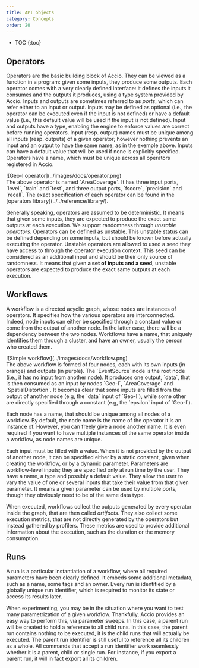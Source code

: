 ```yaml
---
title: API objects
category: Concepts
order: 20
---
```


* TOC
{:toc}

## Operators
Operators are the basic building block of Accio.
They can be viewed as a function in a program: given some inputs, they produce some outputs.
Each operator comes with a very clearly defined interface: it defines the inputs it consumes and the outputs it produces, using a type system provided by Accio.
Inputs and outputs are sometimes referred to as *ports*, which can refer either to an input or output.
Inputs may be defined as optional (i.e., the operator can be executed even if the input is not defined) or have a default value (i.e., this default value will be used if the input is not defined).
Input and outputs have a type, enabling the engine to enforce values are correct before running operators.
Input (resp. output) names must be unique among all inputs (resp. outputs) of a given operator;
however nothing prevents an input and an output to have the same name, as in the exemple above.
Inputs can have a default value that will be used if none is explicitly specified.
Operators have a name, which must be unique across all operators registered in Accio.

<div class="well" markdown="1">
  <div class="center" markdown="1">
  ![Geo-I operator](../images/docs/operator.png)
  </div>
  The above operator is named `AreaCoverage`.
  It has three input ports, `level`, `train` and `test`, and three output ports, `fscore`, `precision` and `recall`.
  The exact specification of each operator can be found in the [operators library](../../reference/library/).
</div>

Generally speaking, operators are assumed to be deterministic.
It means that given some inputs, they are expected to produce the exact same outputs at each execution.
We support randomness through *unstable operators*.
Operators can be defined as unstable.
This unstable status can be defined depending on some inputs, but should be known before actually executing the operator.
Unstable operators are allowed to used a seed they have access to through the operator execution context.
This seed can be considered as an additional input and should be their only source of randomness.
It means that given **a set of inputs and a seed**, unstable operators are expected to produce the exact same outputs at each execution.

## Workflows
A workflow is a directed acyclic graph, whose nodes are instances of operators.
It specifies how the various operators are interconnected.
Indeed, node inputs can either be specified through a constant value or come from the output of another node.
In the latter case, there will be a dependency between the two nodes.
Workflows have a name, that uniquely identifies them through a cluster, and have an owner, usually the person who created them.

<div class="well" markdown="1">
  <div class="center" markdown="1">
  ![Simple workflow](../images/docs/workflow.png)
  </div>
  The above workflow is formed of four nodes, each with its own inputs (in orange) and outputs (in purple).
  The `EventSource` node is the root node (i.e., it has no input from another node).
  It produces one output, `data`, that is then consumed as an input by nodes `Geo-I`, `AreaCoverage` and `SpatialDistortion`.
  It becomes clear that some inputs are filled from the output of another node (e.g, the `data` input of `Geo-I`), while some other are directly specified through a constant (e.g, the `epsilon` input of `Geo-I`).
</div>

Each node has a name, that should be unique among all nodes of a workflow.
By default, the node name is the name of the operator it is an instance of.
However, you can freely give a node another name.
It is even required if you want to have multiple instances of the same operator inside a workflow, as node names are unique.

Each input must be filled with a value.
When it is not provided by the output of another node, it can be specified either by a static constant, given when creating the workflow, or by a dynamic parameter.
Parameters are workflow-level inputs; they are specified only at run time by the user.
They have a name, a type and possibly a default value.
They allow the user to vary the value of one or several inputs that take their value from that given parameter.
It means a given parameter can be used by multiple ports, though they obviously need to be of the same data type.

When executed, workflows collect the outputs generated by every operator inside the graph, that are then called *artifacts*.
They also collect some execution metrics, that are not directly generated by the operators but instead gathered by profilers.
These metrics are used to provide additional information about the execution, such as the duration or the memory consumption.

## Runs
A run is a particular instantiation of a workflow, where all required parameters have been clearly defined.
It embeds some additional metadata, such as a name, some tags and an owner.
Every run is identified by a globally unique run identifier, which is required to monitor its state or access its results later.

When experimenting, you may be in the situation where you want to test many parametrization of a given workflow.
Thankfully, Accio provides an easy way to perform this, via parameter sweeps.
In this case, a parent run will be created to hold a reference to all child runs.
In this case, the parent run contains nothing to be executed, it is the child runs that will actually be executed.
The parent run identifier is still useful to reference all its children as a whole.
All commands that accept a run identifier work seamlessly whether it is a parent, child or single run.
For instance, if you export a parent run, it will in fact export all its children.
